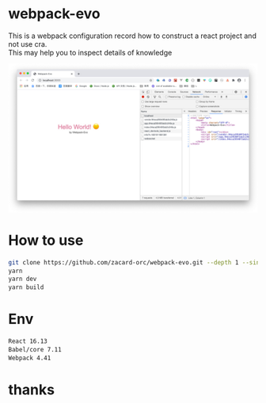 # webpack-evo
This is a webpack configuration record how to construct a react project and not use cra.  
This may help you to inspect details of knowledge

 <img src="./docs/img/tgs010-1.jpg" width = "1000" alt="title" align=center />

# How to use
```bash
git clone https://github.com/zacard-orc/webpack-evo.git --depth 1 --single-branch --branch master
yarn
yarn dev
yarn build
```

# Env
```bash
React 16.13
Babel/core 7.11
Webpack 4.41
```


# thanks
